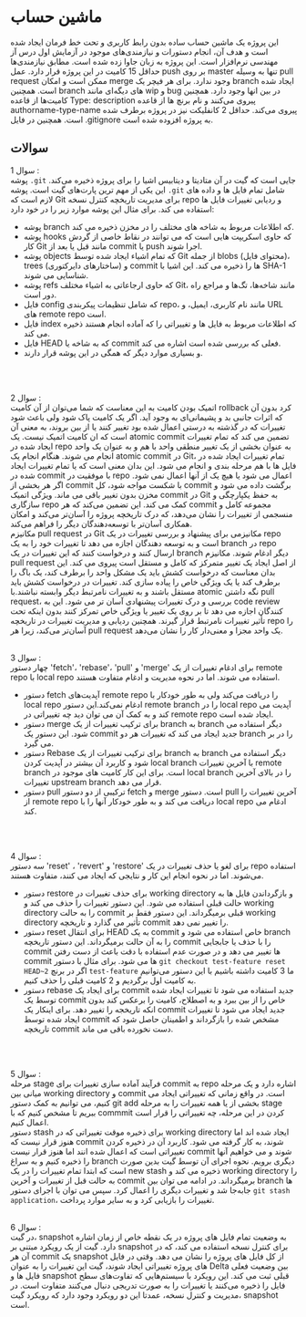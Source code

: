 # ماشین حساب

این پروژه یک ماشین حساب ساده بدون رابط کاربری و تحت خط فرمان ایجاد شده است و هدف آن، انجام دستورات و نیازمندی‌های موجود در آزمایش اول درس آز مهندسی نرم‌افزار است. این پروژه به زبان جاوا زده شده است.
مطابق نیازمندی‌ها حداقل 15 کامیت در این پروژه قرار دارد. عمل push بر روی master تنها به وسیله pull request ممکن است و امکان merge وجود ندارد. برای هر فیچر یک branch ایجاد شده است. همچنین branch های دیگه‌ای مانند wip و bug در بین انها وجود دارد. همچنین کامیت‌ها از قاعده Type: description پیروی می‌کنند و نام برنچ ها از قاعده authorname-type-name پیروی می‌کند. حداقل 2 کانفلیکت نیز در پروژه برطرف شده است. همچنین در فایل .gitignore به پروژه افزوده شده است.

## سوالات
سوال 1 : 
<br>
پوشه `.git` جایی است که گیت در آن متادیتا و دیتابیس اشیا را برای پروژه ذخیره می‌کند. این یکی از مهم ترین پارت‌های گیت است. پوشه `.git` شامل تمام فایل ها و داده های لازم است که Git برای مدیریت تاریخچه کنترل نسخه repo و ردیابی تغییرات فایل ها استفاده می کند. برای مثال این پوشه موارد زیر را در خود دارد:
- پوشه branch که اطلاعات مربوط به شاخه های مختلف را در مخزن ذخیره می کند.
- پوشه hooks که حاوی اسکریپت هایی است که می توانند در نقاط خاصی از گردش کار Git مانند قبل یا بعد از commit یا push اجرا شوند.
- پوشه objects که تمام اشیاء ایجاد شده توسط Git از جمله blobs (محتوای فایل)، trees (ساختارهای دایرکتوری) و commit ها را ذخیره می کند. این اشیا با SHA-1 شناسایی می شوند.
- پوشه refs که حاوی ارجاعاتی به اشیاء مختلف Git، مانند شاخه‌ها، تگ‌ها و مراجع راه دور است.
- فایل config که شامل تنظیمات پیکربندی repo، مانند نام کاربری، ایمیل، و URL های remote repo است.
- فایل index که اطلاعات مربوط به فایل ها و تغییراتی را که آماده انجام هستند ذخیره می کند.
- فایل HEAD که به شاخه یا commit فعلی که بررسی شده است اشاره می کند.
- و بسیاری موارد دیگر که همگی در این پوشه قرار دارند.
<br>
<br>

سوال 2 :
<br>
اتمیک بودن کامیت به این معناست که شما می‌توان از آن کامیت rollback کرد بدون آن که اثرات جانبی بد و پشیمانی‌ای به وجود آید. اگر یک کامیت پاک شود ولی باعث شود تغییرات که در گذشته به درستی اعمال شده بود تغییر کنند یا از بین بروند، به معنی آن است که ان کامیت اتمیک نیست. یک atomic commit تضمین می کند که تمام تغییرات ایجاد شده در repo به عنوان بخشی از یک تغییر منطقی واحد با هم و به عنوان یک واحد انجام می شوند. هنگام انجام یک atomic commit در Git، تمام تغییرات ایجاد شده در فایل ها با هم مرحله بندی و انجام می شود. این بدان معنی است که یا تمام تغییرات ایجاد شده در commit با موفقیت در repo اعمال می شود یا هیچ یک از آنها اعمال نمی شود. اگر هر بخشی از commit با شکست مواجه شود، کل commit برگشت داده می شود و مخزن بدون تغییر باقی می ماند. ویژگی اتمیک commit در Git به حفظ یکپارچگی و سازگاری repo کمک می کند. این تضمین می‌کند که هر commit مجموعه کامل و منسجمی از تغییرات را نشان می‌دهد، که درک تاریخچه پروژه را آسان‌تر می‌کند و امکان همکاری آسان‌تر با توسعه‌دهندگان دیگر را فراهم می‌کند.
<br>
مکانیزم pull request در Git مکانیزمی برای پیشنهاد و بررسی تغییرات در یک repo است و به توسعه دهندگان اجازه می دهد تا تغییرات خود را به یک branch در repo ارسال کنند و درخواست کنند که این تغییرات در یک branch دیگر ادغام شوند. مکانیزم pull request از اصل ایجاد یک تغییر متمرکز که کامل و مستقل است پیروی می کند. این بدان معناست که درخواست کشش باید یک مشکل واحد را برطرف کند، یک باگ را برطرف کند یا یک ویژگی خاص را پیاده سازی کند. تغییرات در درخواست کشش باید مستقل باشند و به تغییرات نامرتبط دیگر وابسته نباشند.با atomic نگه داشتن pull request، بررسی و درک تغییرات پیشنهادی آسان تر می شود. این به code review کنندگان اجازه می دهد تا بر روی یک تغییر یا ویژگی خاص تمرکز کنند بدون اینکه تحت تأثیر تغییرات نامرتبط قرار گیرند. همچنین ردیابی و مدیریت تغییرات در تاریخچه repo را آسان‌تر می‌کند، زیرا هر pull request یک واحد مجزا و معنی‌دار کار را نشان می‌دهد.
<br>
<br>

سوال 3 :
<br>
چهار دستور 'fetch'، 'rebase'، 'pull' و 'merge' برای ادغام تغییرات از یک remote repo با local repo استفاده می شوند. اما در نحوه مدیریت و ادغام متفاوت هستند.
- دستور fetch آپدیت‌های remote repo را دریافت می‌کند ولی به طور خودکار با local repo ادغام نمی‌کند.این دستور remote branch را در local repo آپدیت می کند و به کمک آن می توان دید چه تغییراتی در remote repo ایجاد شده است.
- دستور merge برای ترکیب تغییرات از یک branch به branch دیگر استفاده می شود. این دستور یک commit جدید ایجاد می کند که تغییرات هر دو branch را در بر می گیرد.
- دستور Rebase برای ترکیب تغییرات از یک branch به branch دیگر استفاده می شود و کاربرد آن بیشتر در آپدیت کردن local branch با آخرین تغییرات remote branch است. برای این کار کامیت های موجود در local branch را در بالای آخرین تغییرات upstream branch قرار می دهد.
- دستور pull ترکیبی از دو دستور fetch و merge است. دستور pull آخرین تغییرات را از remote repo دریافت می کند و به طور خودکار آنها را با local repo ادغام می کند. 
<br>
<br>

سوال 4 : 
<br>
سه دستور  'reset' ، 'revert' و 'restore' برای لغو یا حذف تغییرات در یک repo استفاده می‌شوند. اما در نحوه انجام این کار و نتایجی که ایجاد می کنند، متفاوت هستند.
- دستور restore برای حذف تغییرات در working directory و بازگرداندن فایل ها به حالت قبلی استفاده می شود. این دستور تغییرات را حذف می کند و working directory را به حالت commit قبلی برمیگرداند. این دستور فقط بر working directory تأثیر می گذارد و تاریخچه commit را تغییر نمی دهد.
- دستور reset برای انتقال HEAD به یک commit خاص استفاده می شود و branch را به آن حالت برمیگرداند. این دستور تاریخچه commit را با حذف یا جابجایی commit ها تغییر می دهد و در صورت عدم استفاده با دقت باعث از دست رفتن commit ها می شود. برای مثال با دستور `git checkout test-feature reset HEAD~2` اگر در برنچ `test-feature` ما 3 کامیت داشته باشیم با این دستور می‌توانیم به کامیت اول برگردیم و 2 کامیت قبلی را حذف کنیم.
- دستور rebase برای ایجاد یک commit جدید استفاده می شود تا تغییرات ایجاد شده توسط یک commit خاص را از بین ببرد و به اصطلاح، کامیت را برعکس کند بدون انکه تاریخجه را تغییر دهد. برای اینکار یک commit جدید ایجاد می شود تا تغییرات ایجاد شده توسط commit مشخص شده را بازگرداند و اطمینان حاصل شود که تاریخچه commit دست نخورده باقی می ماند.
<br>
<br>

سوال 5 : 
<br>
مرحله stage فرآیند آماده سازی تغییرات برای commit به repo اشاره دارد و یک مرحله میانی بین working directory و commit است. در واقع زمانی که تغییراتی ایجاد می کنیم، می توانیم به کمک دستور git add بخشی از یا همه تغییرات را به مرحله stage ببریم تا مشخص کنیم که با commmit کردن در این مرحله، چه تغییراتی را قرار است اعمال کنیم.
<br>
دستور stash برای ذخیره موقت تغییراتی که در working directory ایجاد شده اند اما هنوز قرار نیست که commit شوند، به کار گرفته می شود. کاربرد آن در ذخیره کردن تغییراتی است که اعمال شده انند اما هنوز قرار نیست commit شوند و می خواهیم آنها را ذخیره کنیم و به سراغ branch دیگری برویم. نحوه اجرای آن توسط گیت بدین صورت است که ابتدا تمام تغییرات را در یک new stash ذخیره می کند و working directory را به حالت قبل از تغییرات و آخرین commit برمیگرداند. در ادامه می توان بین branch ها جابه‌جا شد و تغییرات دیگری را اعمال کرد. سپس می توان با اجرای دستور `git stash application`، تغییرات را بازیابی کرد و به سایر موارد پرداخت.
<br>
<br>

سوال 6 : 
<br>
در گیت، snapshot به وضعیت تمام فایل های پروژه در یک نقطه خاص از زمان اشاره دارد. گیت از یک رویکرد مبتنی بر snapshot برای کنترل نسخه استفاده می کند، که در آن هر commit یک snapshot از کل فایل های پروژه را نشان می دهد. وقتی در فایل های پروژه تغییراتی ایجاد شوند، گیت این تغییرات را به عنوان Delta بین وضعیت فعلی فایل ها و snapshot قبلی ثبت می کند. این رویکرد با سیستم‌هایی که تفاوت‌های سطح فایل را ذخیره می‌کنند یا تغییرات را به صورت تدریجی دنبال می‌کنند متفاوت است. در مدیریت و کنترل نسخه، عمدتا این دو رویکرد وجود دارد که رویکرد گیت، snapshot است.

